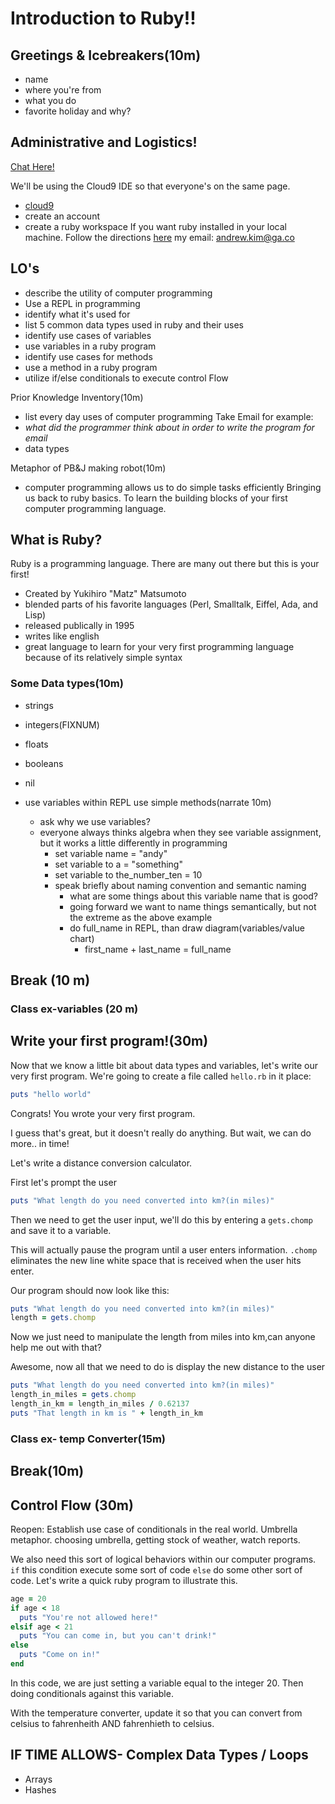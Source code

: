 # Introduction to Ruby!!

## Greetings & Icebreakers(10m)
- name
- where you're from
- what you do
- favorite holiday and why?

## Administrative and Logistics!
[Chat Here!](http://www.disposablechat.com/chat/intro+to+ruby%21?password=)

We'll be using the Cloud9 IDE so that everyone's on the same page.
- [cloud9](https://c9.io/)
- create an account
- create a ruby workspace
If you want ruby installed in your local machine. Follow the directions [here](https://pine.fm/LearnToProgram/chap_00.html)
my email: andrew.kim@ga.co


## LO's
- describe the utility of computer programming
- Use a REPL in programming
- identify what it's used for
- list 5 common data types used in ruby and their uses
- identify use cases of variables
- use variables in a ruby program
- identify use cases for methods
- use a method in a ruby program
- utilize if/else conditionals to execute control Flow


Prior Knowledge Inventory(10m)
-	list every day uses of computer programming
Take Email for example:
- *what did the programmer think about in order to write the program for email*
- data types

Metaphor of PB&J making robot(10m)
- computer programming allows us to do simple tasks efficiently
Bringing us back to ruby basics. To learn the building blocks of your first computer programming language.

## What is Ruby?
Ruby is a programming language. There are many out there but this is your first!
- Created by Yukihiro "Matz" Matsumoto
- blended parts of his favorite languages (Perl, Smalltalk, Eiffel, Ada, and Lisp)
- released publically in 1995
- writes like english
- great language to learn for your very first programming language because of its relatively simple syntax

### Some Data types(10m)
- strings
- integers(FIXNUM)
- floats
- booleans
- nil

- use variables within REPL use simple methods(narrate 10m)
	- ask why we use variables?
  - everyone always thinks algebra when they see variable assignment, but it works a little differently in programming
	- set variable name = "andy"
	- set variable to a = "something"
	- set variable to the_number_ten = 10
	- speak briefly about naming convention and semantic naming
		- what are some things about this variable name that is good?
		- going forward we want to name things semantically, but not the extreme as the above example
		- do full_name in REPL, than draw diagram(variables/value chart)
			- first_name + last_name = full_name

## Break (10 m)
### Class ex-variables (20 m)
## Write your first program!(30m)
Now that we know a little bit about data types and variables, let's write our very first program. We're going to create a file called `hello.rb` in it place:

```ruby
puts "hello world"
```

Congrats! You wrote your very first program.

I guess that's great, but it doesn't really do anything. But wait, we can do more.. in time!

Let's write a distance conversion calculator.

First let's prompt the user

```ruby
puts "What length do you need converted into km?(in miles)"
```

Then we need to get the user input, we'll do this by entering a `gets.chomp` and save it to a variable.

This will actually pause the program until a user enters information. `.chomp` eliminates the new line white space that is received when the user hits enter.

Our program should now look like this:

```ruby
puts "What length do you need converted into km?(in miles)"
length = gets.chomp
```

Now we just need to manipulate the length from miles into km,can anyone help me out with that?

Awesome, now all that we need to do is display the new distance to the user

```ruby
puts "What length do you need converted into km?(in miles)"
length_in_miles = gets.chomp
length_in_km = length_in_miles / 0.62137
puts "That length in km is " + length_in_km
```

### Class ex- temp Converter(15m)
## Break(10m)

## Control Flow (30m)
Reopen: Establish use case of conditionals in the real world. Umbrella metaphor. choosing umbrella, getting stock of weather, watch reports.

We also need this sort of logical behaviors within our computer programs. `if` this condition execute some sort of code `else` do some other sort of code. Let's write a quick ruby program to illustrate this.

```ruby
age = 20
if age < 18
  puts "You're not allowed here!"
elsif age < 21
  puts "You can come in, but you can't drink!"
else
  puts "Come on in!"
end
```

In this code, we are just setting a variable equal to the integer 20. Then doing conditionals against this variable.

With the temperature converter, update it so that you can convert from celsius to fahrenheith AND fahrenhieth to celsius.

## IF TIME ALLOWS- Complex Data Types / Loops
- Arrays
- Hashes
